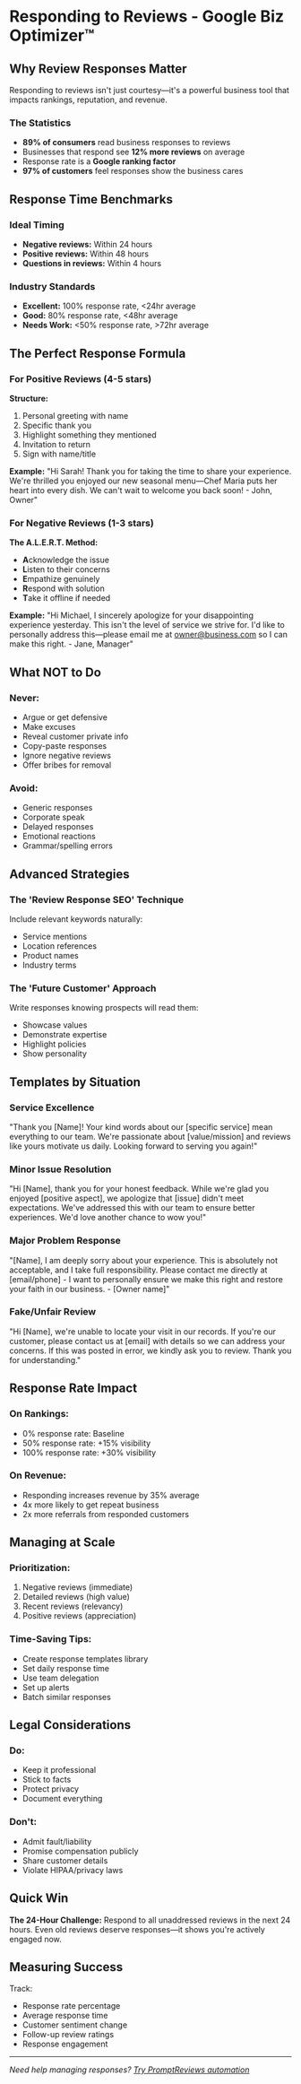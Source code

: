 # Responding to Reviews - Google Biz Optimizer™

## Why Review Responses Matter

Responding to reviews isn't just courtesy—it's a powerful business tool that impacts rankings, reputation, and revenue.

### The Statistics
- **89% of consumers** read business responses to reviews
- Businesses that respond see **12% more reviews** on average
- Response rate is a **Google ranking factor**
- **97% of customers** feel responses show the business cares

## Response Time Benchmarks

### Ideal Timing
- **Negative reviews:** Within 24 hours
- **Positive reviews:** Within 48 hours
- **Questions in reviews:** Within 4 hours

### Industry Standards
- **Excellent:** 100% response rate, <24hr average
- **Good:** 80% response rate, <48hr average
- **Needs Work:** <50% response rate, >72hr average

## The Perfect Response Formula

### For Positive Reviews (4-5 stars)

**Structure:**
1. Personal greeting with name
2. Specific thank you
3. Highlight something they mentioned
4. Invitation to return
5. Sign with name/title

**Example:**
"Hi Sarah! Thank you for taking the time to share your experience. We're thrilled you enjoyed our new seasonal menu—Chef Maria puts her heart into every dish. We can't wait to welcome you back soon! - John, Owner"

### For Negative Reviews (1-3 stars)

**The A.L.E.R.T. Method:**
- **A**cknowledge the issue
- **L**isten to their concerns
- **E**mpathize genuinely
- **R**espond with solution
- **T**ake it offline if needed

**Example:**
"Hi Michael, I sincerely apologize for your disappointing experience yesterday. This isn't the level of service we strive for. I'd like to personally address this—please email me at owner@business.com so I can make this right. - Jane, Manager"

## What NOT to Do

### Never:
- Argue or get defensive
- Make excuses
- Reveal customer private info
- Copy-paste responses
- Ignore negative reviews
- Offer bribes for removal

### Avoid:
- Generic responses
- Corporate speak
- Delayed responses
- Emotional reactions
- Grammar/spelling errors

## Advanced Strategies

### The 'Review Response SEO' Technique
Include relevant keywords naturally:
- Service mentions
- Location references
- Product names
- Industry terms

### The 'Future Customer' Approach
Write responses knowing prospects will read them:
- Showcase values
- Demonstrate expertise
- Highlight policies
- Show personality

## Templates by Situation

### Service Excellence
"Thank you [Name]! Your kind words about our [specific service] mean everything to our team. We're passionate about [value/mission] and reviews like yours motivate us daily. Looking forward to serving you again!"

### Minor Issue Resolution
"Hi [Name], thank you for your honest feedback. While we're glad you enjoyed [positive aspect], we apologize that [issue] didn't meet expectations. We've addressed this with our team to ensure better experiences. We'd love another chance to wow you!"

### Major Problem Response
"[Name], I am deeply sorry about your experience. This is absolutely not acceptable, and I take full responsibility. Please contact me directly at [email/phone] - I want to personally ensure we make this right and restore your faith in our business. - [Owner name]"

### Fake/Unfair Review
"Hi [Name], we're unable to locate your visit in our records. If you're our customer, please contact us at [email] with details so we can address your concerns. If this was posted in error, we kindly ask you to review. Thank you for understanding."

## Response Rate Impact

### On Rankings:
- 0% response rate: Baseline
- 50% response rate: +15% visibility
- 100% response rate: +30% visibility

### On Revenue:
- Responding increases revenue by 35% average
- 4x more likely to get repeat business
- 2x more referrals from responded customers

## Managing at Scale

### Prioritization:
1. Negative reviews (immediate)
2. Detailed reviews (high value)
3. Recent reviews (relevancy)
4. Positive reviews (appreciation)

### Time-Saving Tips:
- Create response templates library
- Set daily response time
- Use team delegation
- Set up alerts
- Batch similar responses

## Legal Considerations

### Do:
- Keep it professional
- Stick to facts
- Protect privacy
- Document everything

### Don't:
- Admit fault/liability
- Promise compensation publicly
- Share customer details
- Violate HIPAA/privacy laws

## Quick Win

**The 24-Hour Challenge:** Respond to all unaddressed reviews in the next 24 hours. Even old reviews deserve responses—it shows you're actively engaged now.

## Measuring Success

Track:
- Response rate percentage
- Average response time
- Customer sentiment change
- Follow-up review ratings
- Response engagement

---
*Need help managing responses? [Try PromptReviews automation](https://promptreviews.app)*
